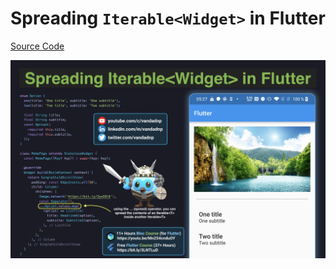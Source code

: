 # Spreading `Iterable<Widget>` in Flutter

[Source Code](spreading-iterable-widget-in-flutter.dart)

![](spreading-iterable-widget-in-flutter.jpg)
